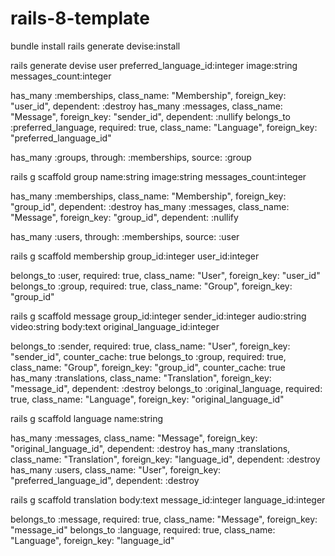 # rails-8-template
bundle install
rails generate devise:install

rails generate devise user preferred_language_id:integer image:string messages_count:integer

has_many  :memberships, class_name: "Membership", foreign_key: "user_id", dependent: :destroy
has_many  :messages, class_name: "Message", foreign_key: "sender_id", dependent: :nullify
belongs_to :preferred_language, required: true, class_name: "Language", foreign_key: "preferred_language_id"

has_many :groups, through: :memberships, source: :group


rails g scaffold group name:string image:string messages_count:integer

has_many  :memberships, class_name: "Membership", foreign_key: "group_id", dependent: :destroy
has_many  :messages, class_name: "Message", foreign_key: "group_id", dependent: :nullify

has_many :users, through: :memberships, source: :user


rails g scaffold membership group_id:integer user_id:integer

belongs_to :user, required: true, class_name: "User", foreign_key: "user_id"
belongs_to :group, required: true, class_name: "Group", foreign_key: "group_id"


rails g scaffold message group_id:integer sender_id:integer audio:string video:string body:text original_language_id:integer

belongs_to :sender, required: true, class_name: "User", foreign_key: "sender_id", counter_cache: true
belongs_to :group, required: true, class_name: "Group", foreign_key: "group_id", counter_cache: true
has_many  :translations, class_name: "Translation", foreign_key: "message_id", dependent: :destroy
belongs_to :original_language, required: true, class_name: "Language", foreign_key: "original_language_id"


rails g scaffold language name:string

has_many  :messages, class_name: "Message", foreign_key: "original_language_id", dependent: :destroy
has_many  :translations, class_name: "Translation", foreign_key: "language_id", dependent: :destroy
has_many  :users, class_name: "User", foreign_key: "preferred_language_id", dependent: :destroy


rails g scaffold translation body:text message_id:integer language_id:integer

belongs_to :message, required: true, class_name: "Message", foreign_key: "message_id"
belongs_to :language, required: true, class_name: "Language", foreign_key: "language_id"
